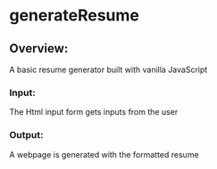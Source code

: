 # generateResume

## Overview:

A basic resume generator built with vanilla JavaScript

### Input:

The Html input form gets inputs from the user

### Output:

A webpage is generated with the formatted resume
